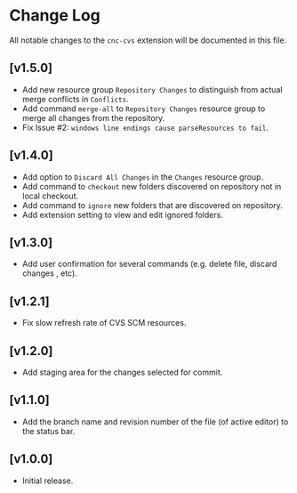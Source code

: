 # Change Log

All notable changes to the `cnc-cvs` extension will be documented in this file.

## [v1.5.0]
- Add new resource group `Repository Changes` to distinguish from actual merge conflicts in `Conflicts`.
- Add command `merge-all` to `Repository Changes` resource group to merge all changes from the repository.
- Fix Issue #2: `windows line endings cause parseResources to fail`.
## [v1.4.0]
- Add option to `Discard All Changes` in the `Changes` resource group.
- Add command to `checkout` new folders discovered on repository not in local checkout.
- Add command to `ignore` new folders that are discovered on repository.
- Add extension setting to view and edit ignored folders.
## [v1.3.0]
- Add user confirmation for several commands (e.g. delete file, discard changes , etc).
## [v1.2.1]
- Fix slow refresh rate of CVS SCM resources.
## [v1.2.0]
- Add staging area for the changes selected for commit.
## [v1.1.0]
- Add the branch name and revision number of the file (of active editor) to the status bar.
## [v1.0.0]
- Initial release.